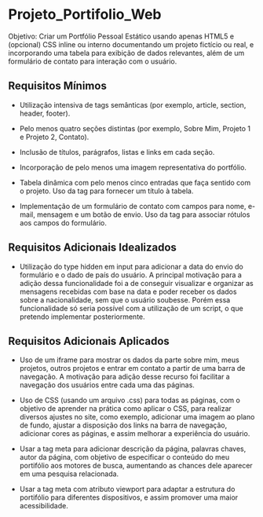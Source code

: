 # Projeto_Portifolio_Web

Objetivo: Criar um Portfólio Pessoal Estático usando apenas HTML5 e (opcional) CSS inline ou interno documentando um projeto fictício ou real, e incorporando uma tabela para exibição de dados relevantes, além de um formulário de contato para interação com o usuário.

## Requisitos Mínimos

* Utilização intensiva de tags semânticas (por exemplo, article, section, header, footer).

* Pelo menos quatro seções distintas (por exemplo, Sobre Mim, Projeto 1 e Projeto 2, Contato).

* Inclusão de títulos, parágrafos, listas e links em cada seção.

* Incorporação de pelo menos uma imagem representativa do portfólio.

* Tabela dinâmica com pelo menos cinco entradas que faça sentido com o projeto. Uso da tag <caption> para fornecer um título à tabela.

* Implementação de um formulário de contato com campos para nome, e-mail, mensagem e um botão de envio. Uso da tag <label> para associar rótulos aos campos do formulário.

## Requisitos Adicionais Idealizados

* Utilização do type hidden em input para adicionar a data do envio do formulário e o dado de país do usuário. A principal motivação para a adição dessa funcionalidade foi a de conseguir visualizar e organizar as mensagens recebidas com base na data e poder receber os dados sobre a nacionalidade, sem que o usuário soubesse. Porém essa funcionalidade só seria possível com a utilização de um script, o que pretendo implementar posteriormente.

## Requisitos Adicionais Aplicados

* Uso de um iframe para mostrar os dados da parte sobre mim, meus projetos, outros projetos e entrar em contato a partir de uma barra de navegação. A motivação para adição desse recurso foi facilitar a navegação dos usuários entre cada uma das páginas.

* Uso de CSS (usando um arquivo .css) para todas as páginas, com o objetivo de aprender na prática como aplicar o CSS, para realizar diversos ajustes no site, como exemplo, adicionar uma imagem ao plano de fundo, ajustar a disposição dos links na barra de navegação, adicionar cores as páginas, e assim melhorar a experiência do usuário.

* Usar a tag meta para adicionar descrição da página, palavras chaves, autor da página, com objetivo de especificar o conteúdo do meu portifólio aos motores de busca, aumentando as chances dele aparecer em uma pesquisa relacionada.

* Usar a tag meta com atributo viewport para adaptar a estrutura do portifólio para diferentes dispositivos, e assim promover uma maior acessibilidade.
